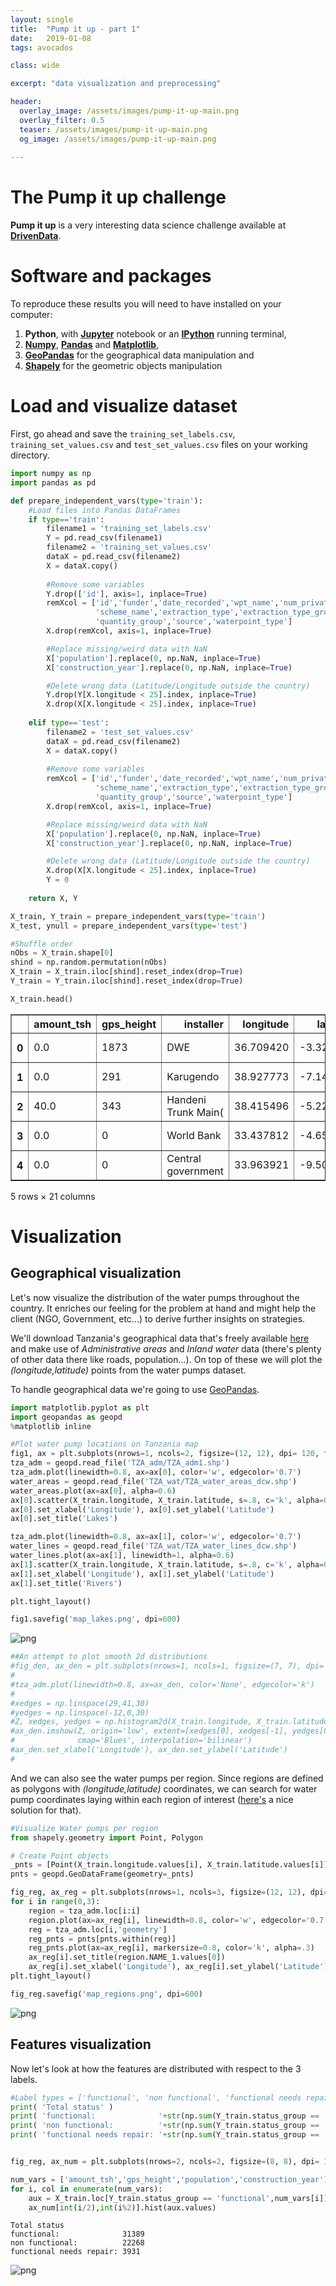```yaml
---
layout: single
title:  "Pump it up - part 1"
date:   2019-01-08 
tags: avocados

class: wide

excerpt: "data visualization and preprocessing"

header:
  overlay_image: /assets/images/pump-it-up-main.png
  overlay_filter: 0.5
  teaser: /assets/images/pump-it-up-main.png
  og_image: /assets/images/pump-it-up-main.png
  
---
```


# The Pump it up challenge

**Pump it up** is a very interesting data science challenge available at [**DrivenData**](https://www.drivendata.org/competitions/7/pump-it-up-data-mining-the-water-table/).


# Software and packages

To reproduce these results you will need to have installed on your computer:

1. **Python**, with [**Jupyter**](https://jupyter.org/) notebook or an [**IPython**](https://ipython.org/) running terminal,
2. [**Numpy**](https://www.numpy.org/), [**Pandas**](https://pandas.pydata.org/) and [**Matplotlib**](https://matplotlib.org/),
3. [**GeoPandas**](http://geopandas.org/) for the geographical data manipulation and  
4. [**Shapely**](https://shapely.readthedocs.io/en/latest/) for the geometric objects manipulation


# Load and visualize dataset

First, go ahead and save the `training_set_labels.csv`, `training_set_values.csv` and `test_set_values.csv` files on your working directory.


```python
import numpy as np
import pandas as pd

def prepare_independent_vars(type='train'):
    #Load files into Pandas DataFrames
    if type=='train':
        filename1 = 'training_set_labels.csv'
        Y = pd.read_csv(filename1)
        filename2 = 'training_set_values.csv'
        dataX = pd.read_csv(filename2) 
        X = dataX.copy()
        
        #Remove some variables
        Y.drop(['id'], axis=1, inplace=True)
        remXcol = ['id','funder','date_recorded','wpt_name','num_private','subvillage','region','lga','ward','recorded_by',
                   'scheme_name','extraction_type','extraction_type_group','management_group','payment_type','quality_group',
                   'quantity_group','source','waterpoint_type']
        X.drop(remXcol, axis=1, inplace=True)

        #Replace missing/weird data with NaN
        X['population'].replace(0, np.NaN, inplace=True)
        X['construction_year'].replace(0, np.NaN, inplace=True)

        #Delete wrong data (Latitude/Longitude outside the country)
        Y.drop(Y[X.longitude < 25].index, inplace=True)
        X.drop(X[X.longitude < 25].index, inplace=True)
    
    elif type=='test': 
        filename2 = 'test_set_values.csv'
        dataX = pd.read_csv(filename2) 
        X = dataX.copy()
        
        #Remove some variables
        remXcol = ['id','funder','date_recorded','wpt_name','num_private','subvillage','region','lga','ward','recorded_by',
                   'scheme_name','extraction_type','extraction_type_group','management_group','payment_type','quality_group',
                   'quantity_group','source','waterpoint_type']
        X.drop(remXcol, axis=1, inplace=True)

        #Replace missing/weird data with NaN
        X['population'].replace(0, np.NaN, inplace=True)
        X['construction_year'].replace(0, np.NaN, inplace=True)

        #Delete wrong data (Latitude/Longitude outside the country)
        X.drop(X[X.longitude < 25].index, inplace=True)
        Y = 0
    
    return X, Y

X_train, Y_train = prepare_independent_vars(type='train')
X_test, ynull = prepare_independent_vars(type='test')

#Shuffle order
nObs = X_train.shape[0]
shind = np.random.permutation(nObs)
X_train = X_train.iloc[shind].reset_index(drop=True)
Y_train = Y_train.iloc[shind].reset_index(drop=True)

X_train.head()
```




<div>
<style scoped>
    .dataframe tbody tr th:only-of-type {
        vertical-align: middle;
    }

    .dataframe tbody tr th {
        vertical-align: top;
    }

    .dataframe thead th {
        text-align: right;
    }
</style>
<table border="1" class="dataframe">
  <thead>
    <tr style="text-align: right;">
      <th></th>
      <th>amount_tsh</th>
      <th>gps_height</th>
      <th>installer</th>
      <th>longitude</th>
      <th>latitude</th>
      <th>basin</th>
      <th>region_code</th>
      <th>district_code</th>
      <th>population</th>
      <th>public_meeting</th>
      <th>...</th>
      <th>permit</th>
      <th>construction_year</th>
      <th>extraction_type_class</th>
      <th>management</th>
      <th>payment</th>
      <th>water_quality</th>
      <th>quantity</th>
      <th>source_type</th>
      <th>source_class</th>
      <th>waterpoint_type_group</th>
    </tr>
  </thead>
  <tbody>
    <tr>
      <th>0</th>
      <td>0.0</td>
      <td>1873</td>
      <td>DWE</td>
      <td>36.709420</td>
      <td>-3.321701</td>
      <td>Pangani</td>
      <td>2</td>
      <td>2</td>
      <td>150.0</td>
      <td>True</td>
      <td>...</td>
      <td>True</td>
      <td>1998.0</td>
      <td>gravity</td>
      <td>vwc</td>
      <td>never pay</td>
      <td>soft</td>
      <td>enough</td>
      <td>spring</td>
      <td>groundwater</td>
      <td>communal standpipe</td>
    </tr>
    <tr>
      <th>1</th>
      <td>0.0</td>
      <td>291</td>
      <td>Karugendo</td>
      <td>38.927773</td>
      <td>-7.142217</td>
      <td>Wami / Ruvu</td>
      <td>60</td>
      <td>33</td>
      <td>1.0</td>
      <td>True</td>
      <td>...</td>
      <td>True</td>
      <td>2008.0</td>
      <td>gravity</td>
      <td>private operator</td>
      <td>never pay</td>
      <td>soft</td>
      <td>insufficient</td>
      <td>rainwater harvesting</td>
      <td>surface</td>
      <td>communal standpipe</td>
    </tr>
    <tr>
      <th>2</th>
      <td>40.0</td>
      <td>343</td>
      <td>Handeni Trunk Main(</td>
      <td>38.415496</td>
      <td>-5.227888</td>
      <td>Pangani</td>
      <td>4</td>
      <td>6</td>
      <td>150.0</td>
      <td>True</td>
      <td>...</td>
      <td>True</td>
      <td>1980.0</td>
      <td>submersible</td>
      <td>vwc</td>
      <td>pay per bucket</td>
      <td>soft</td>
      <td>enough</td>
      <td>river/lake</td>
      <td>surface</td>
      <td>communal standpipe</td>
    </tr>
    <tr>
      <th>3</th>
      <td>0.0</td>
      <td>0</td>
      <td>World Bank</td>
      <td>33.437812</td>
      <td>-4.654752</td>
      <td>Internal</td>
      <td>14</td>
      <td>2</td>
      <td>NaN</td>
      <td>True</td>
      <td>...</td>
      <td>True</td>
      <td>NaN</td>
      <td>motorpump</td>
      <td>vwc</td>
      <td>pay per bucket</td>
      <td>salty</td>
      <td>enough</td>
      <td>borehole</td>
      <td>groundwater</td>
      <td>communal standpipe</td>
    </tr>
    <tr>
      <th>4</th>
      <td>0.0</td>
      <td>0</td>
      <td>Central government</td>
      <td>33.963921</td>
      <td>-9.504404</td>
      <td>Lake Nyasa</td>
      <td>12</td>
      <td>3</td>
      <td>NaN</td>
      <td>True</td>
      <td>...</td>
      <td>True</td>
      <td>NaN</td>
      <td>gravity</td>
      <td>vwc</td>
      <td>pay monthly</td>
      <td>soft</td>
      <td>enough</td>
      <td>spring</td>
      <td>groundwater</td>
      <td>communal standpipe</td>
    </tr>
  </tbody>
</table>
<p>5 rows × 21 columns</p>
</div>



# Visualization

## Geographical visualization
Let's now visualize the distribution of the water pumps throughout the country. It enriches our feeling for the problem at hand and might help the client (NGO, Government, etc...) to derive further insights on strategies.

We'll download Tanzania's geographical data that's freely available [here](http://www.diva-gis.org/gdata) and make use of *Administrative areas* and *Inland water* data (there's plenty of other data there like roads, population...). On top of these we will plot the *(longitude,latitude)* points from the water pumps dataset.

To handle geographical data we're going to use [GeoPandas](http://geopandas.org/).


```python
import matplotlib.pyplot as plt
import geopandas as geopd
%matplotlib inline

#Plot water pump locations on Tanzania map
fig1, ax = plt.subplots(nrows=1, ncols=2, figsize=(12, 12), dpi= 120, facecolor='w', edgecolor='w')
tza_adm = geopd.read_file('TZA_adm/TZA_adm1.shp')
tza_adm.plot(linewidth=0.8, ax=ax[0], color='w', edgecolor='0.7')
water_areas = geopd.read_file('TZA_wat/TZA_water_areas_dcw.shp')
water_areas.plot(ax=ax[0], alpha=0.6)
ax[0].scatter(X_train.longitude, X_train.latitude, s=.8, c='k', alpha=0.3)
ax[0].set_xlabel('Longitude'), ax[0].set_ylabel('Latitude')
ax[0].set_title('Lakes')

tza_adm.plot(linewidth=0.8, ax=ax[1], color='w', edgecolor='0.7')
water_lines = geopd.read_file('TZA_wat/TZA_water_lines_dcw.shp')
water_lines.plot(ax=ax[1], linewidth=1, alpha=0.6)
ax[1].scatter(X_train.longitude, X_train.latitude, s=.8, c='k', alpha=0.3)
ax[1].set_xlabel('Longitude'), ax[1].set_ylabel('Latitude')
ax[1].set_title('Rivers')

plt.tight_layout()

fig1.savefig('map_lakes.png', dpi=600)
```


![png](output_3_1.png)



```python
##An attempt to plot smooth 2d distributions
#fig_den, ax_den = plt.subplots(nrows=1, ncols=1, figsize=(7, 7), dpi= 120, facecolor='w', edgecolor='w')
#
#tza_adm.plot(linewidth=0.8, ax=ax_den, color='None', edgecolor='k')
#
#xedges = np.linspace(29,41,30)
#yedges = np.linspace(-12,0,30)
#Z, xedges, yedges = np.histogram2d(X_train.longitude, X_train.latitude, bins=(xedges,yedges), density=True)
#ax_den.imshow(Z, origin='low', extent=[xedges[0], xedges[-1], yedges[0], yedges[-1]], 
#              cmap='Blues', interpolation='bilinear')
#ax_den.set_xlabel('Longitude'), ax_den.set_ylabel('Latitude')
#
```

And we can also see the water pumps per region. Since regions are defined as polygons with *(longitude,latitude)* coordinates, we can search for water pump coordinates laying within each region of interest ([here's](https://stackoverflow.com/a/48105955) a nice solution for that).


```python
#Visualize Water pumps per region
from shapely.geometry import Point, Polygon

# Create Point objects
_pnts = [Point(X_train.longitude.values[i], X_train.latitude.values[i]) for i in range(0,nObs)]
pnts = geopd.GeoDataFrame(geometry=_pnts)

fig_reg, ax_reg = plt.subplots(nrows=1, ncols=3, figsize=(12, 12), dpi= 120, facecolor='w', edgecolor='w')
for i in range(0,3):
    region = tza_adm.loc[i:i]
    region.plot(ax=ax_reg[i], linewidth=0.8, color='w', edgecolor='0.7')
    reg = tza_adm.loc[i,'geometry']
    reg_pnts = pnts[pnts.within(reg)]
    reg_pnts.plot(ax=ax_reg[i], markersize=0.8, color='k', alpha=.3)
    ax_reg[i].set_title(region.NAME_1.values[0])
    ax_reg[i].set_xlabel('Longitude'), ax_reg[i].set_ylabel('Latitude')
plt.tight_layout()

fig_reg.savefig('map_regions.png', dpi=600)
```


![png](output_6_0.png)


## Features visualization

Now let's look at how the features are distributed with respect to the 3 labels.


```python
#Label types = ['functional', 'non functional', 'functional needs repair']
print( 'Total status' )
print( 'functional:              '+str(np.sum(Y_train.status_group == 'functional')) )
print( 'non functional:          '+str(np.sum(Y_train.status_group == 'non functional')) )
print( 'functional needs repair: '+str(np.sum(Y_train.status_group == 'functional needs repair')) )


fig_reg, ax_num = plt.subplots(nrows=2, ncols=2, figsize=(8, 8), dpi= 120, facecolor='w', edgecolor='w')

num_vars = ['amount_tsh','gps_height','population','construction_year']
for i, col in enumerate(num_vars):
    aux = X_train.loc[Y_train.status_group == 'functional',num_vars[i]]
    ax_num[int(i/2),int(i%2)].hist(aux.values)
```

    Total status
    functional:              31389
    non functional:          22268
    functional needs repair: 3931
    


![png](output_8_1.png)

